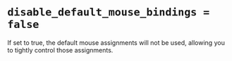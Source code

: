 # `disable_default_mouse_bindings = false`

If set to true, the default mouse assignments will not be used, allowing
you to tightly control those assignments.

